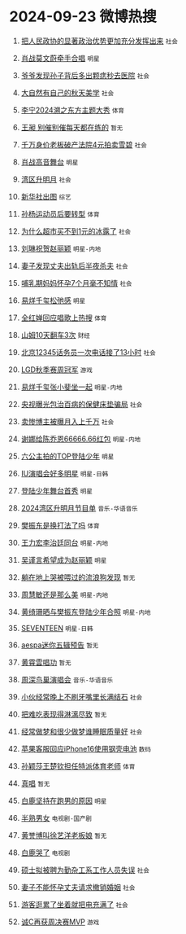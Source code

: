 # 2024-09-23 微博热搜 
1. [把人民政协的显著政治优势更加充分发挥出来](https://m.weibo.cn/search?containerid=100103type%3D1%26t%3D10%26q%3D%23%E6%8A%8A%E4%BA%BA%E6%B0%91%E6%94%BF%E5%8D%8F%E7%9A%84%E6%98%BE%E8%91%97%E6%94%BF%E6%B2%BB%E4%BC%98%E5%8A%BF%E6%9B%B4%E5%8A%A0%E5%85%85%E5%88%86%E5%8F%91%E6%8C%A5%E5%87%BA%E6%9D%A5%23&stream_entry_id=51&isnewpage=1&extparam=seat%3D1%26cate%3D10103%26pos%3D0%26q%3D%2523%25E6%258A%258A%25E4%25BA%25BA%25E6%25B0%2591%25E6%2594%25BF%25E5%258D%258F%25E7%259A%2584%25E6%2598%25BE%25E8%2591%2597%25E6%2594%25BF%25E6%25B2%25BB%25E4%25BC%2598%25E5%258A%25BF%25E6%259B%25B4%25E5%258A%25A0%25E5%2585%2585%25E5%2588%2586%25E5%258F%2591%25E6%258C%25A5%25E5%2587%25BA%25E6%259D%25A5%2523%26dgr%3D0%26c_type%3D51%26filter_type%3Drealtimehot%26stream_entry_id%3D51%26display_time%3D1727022433%26pre_seqid%3D17270224333170123484673) `社会` 

2. [肖战莫文蔚牵手合唱](https://m.weibo.cn/search?containerid=100103type%3D1%26t%3D10%26q%3D%E8%82%96%E6%88%98%E8%8E%AB%E6%96%87%E8%94%9A%E7%89%B5%E6%89%8B%E5%90%88%E5%94%B1&stream_entry_id=31&isnewpage=1&extparam=seat%3D1%26pos%3D0%26filter_type%3Drealtimehot%26c_type%3D31%26lcate%3D5001%26flag%3D1%26cate%3D5001%26q%3D%25E8%2582%2596%25E6%2588%2598%25E8%258E%25AB%25E6%2596%2587%25E8%2594%259A%25E7%2589%25B5%25E6%2589%258B%25E5%2590%2588%25E5%2594%25B1%26dgr%3D0%26realpos%3D1%26band_rank%3D1%26stream_entry_id%3D31%26display_time%3D1727022433%26pre_seqid%3D17270224333170123484673) `明星` 

3. [爷爷发现孙子背后多出颗痣秒去医院](https://m.weibo.cn/search?containerid=100103type%3D1%26t%3D10%26q%3D%23%E7%88%B7%E7%88%B7%E5%8F%91%E7%8E%B0%E5%AD%99%E5%AD%90%E8%83%8C%E5%90%8E%E5%A4%9A%E5%87%BA%E9%A2%97%E7%97%A3%E7%A7%92%E5%8E%BB%E5%8C%BB%E9%99%A2%23&stream_entry_id=31&isnewpage=1&extparam=seat%3D1%26pos%3D1%26filter_type%3Drealtimehot%26c_type%3D31%26lcate%3D5001%26flag%3D2%26cate%3D5001%26q%3D%2523%25E7%2588%25B7%25E7%2588%25B7%25E5%258F%2591%25E7%258E%25B0%25E5%25AD%2599%25E5%25AD%2590%25E8%2583%258C%25E5%2590%258E%25E5%25A4%259A%25E5%2587%25BA%25E9%25A2%2597%25E7%2597%25A3%25E7%25A7%2592%25E5%258E%25BB%25E5%258C%25BB%25E9%2599%25A2%2523%26dgr%3D0%26realpos%3D2%26band_rank%3D2%26stream_entry_id%3D31%26display_time%3D1727022433%26pre_seqid%3D17270224333170123484673) `社会` 

4. [大自然有自己的秋天美学](https://m.weibo.cn/search?containerid=100103type%3D1%26t%3D10%26q%3D%23%E5%A4%A7%E8%87%AA%E7%84%B6%E6%9C%89%E8%87%AA%E5%B7%B1%E7%9A%84%E7%A7%8B%E5%A4%A9%E7%BE%8E%E5%AD%A6%23&stream_entry_id=31&isnewpage=1&extparam=seat%3D1%26pos%3D2%26filter_type%3Drealtimehot%26c_type%3D31%26lcate%3D5001%26flag%3D0%26cate%3D5001%26q%3D%2523%25E5%25A4%25A7%25E8%2587%25AA%25E7%2584%25B6%25E6%259C%2589%25E8%2587%25AA%25E5%25B7%25B1%25E7%259A%2584%25E7%25A7%258B%25E5%25A4%25A9%25E7%25BE%258E%25E5%25AD%25A6%2523%26dgr%3D0%26realpos%3D3%26band_rank%3D3%26stream_entry_id%3D31%26display_time%3D1727022433%26pre_seqid%3D17270224333170123484673) `社会` 

5. [李宁2024溯之东方主题大秀](https://m.weibo.cn/search?containerid=100103type%3D1%26t%3D10%26q%3D%23%E6%9D%8E%E5%AE%812024%E6%BA%AF%E4%B9%8B%E4%B8%9C%E6%96%B9%E4%B8%BB%E9%A2%98%E5%A4%A7%E7%A7%80%23&stream_entry_id=31&isnewpage=1&extparam=seat%3D1%26pos%3D3%26filter_type%3Drealtimehot%26c_type%3D31%26lcate%3D5001%26cate%3D5001%26topic_ad%3D1%26band_rank%3D4%26q%3D%2523%25E6%259D%258E%25E5%25AE%25812024%25E6%25BA%25AF%25E4%25B9%258B%25E4%25B8%259C%25E6%2596%25B9%25E4%25B8%25BB%25E9%25A2%2598%25E5%25A4%25A7%25E7%25A7%2580%2523%26dgr%3D0%26is_ad_pos%3D1%26adid%3D256046%26stream_entry_id%3D31%26display_time%3D1727022433%26pre_seqid%3D17270224333170123484673) `体育` 

6. [王昶 别催别催每天都在练的](https://m.weibo.cn/search?containerid=100103type%3D1%26t%3D10%26q%3D%E7%8E%8B%E6%98%B6+%E5%88%AB%E5%82%AC%E5%88%AB%E5%82%AC%E6%AF%8F%E5%A4%A9%E9%83%BD%E5%9C%A8%E7%BB%83%E7%9A%84&stream_entry_id=31&isnewpage=1&extparam=seat%3D1%26pos%3D4%26filter_type%3Drealtimehot%26c_type%3D31%26lcate%3D5001%26flag%3D1%26cate%3D5001%26q%3D%25E7%258E%258B%25E6%2598%25B6%2520%25E5%2588%25AB%25E5%2582%25AC%25E5%2588%25AB%25E5%2582%25AC%25E6%25AF%258F%25E5%25A4%25A9%25E9%2583%25BD%25E5%259C%25A8%25E7%25BB%2583%25E7%259A%2584%26dgr%3D0%26realpos%3D4%26band_rank%3D4%26stream_entry_id%3D31%26display_time%3D1727022433%26pre_seqid%3D17270224333170123484673) `暂无` 

7. [千万身价老板破产法院4元拍卖雪碧](https://m.weibo.cn/search?containerid=100103type%3D1%26t%3D10%26q%3D%23%E5%8D%83%E4%B8%87%E8%BA%AB%E4%BB%B7%E8%80%81%E6%9D%BF%E7%A0%B4%E4%BA%A7%E6%B3%95%E9%99%A24%E5%85%83%E6%8B%8D%E5%8D%96%E9%9B%AA%E7%A2%A7%23&stream_entry_id=31&isnewpage=1&extparam=seat%3D1%26pos%3D5%26filter_type%3Drealtimehot%26c_type%3D31%26lcate%3D5001%26flag%3D0%26cate%3D5001%26q%3D%2523%25E5%258D%2583%25E4%25B8%2587%25E8%25BA%25AB%25E4%25BB%25B7%25E8%2580%2581%25E6%259D%25BF%25E7%25A0%25B4%25E4%25BA%25A7%25E6%25B3%2595%25E9%2599%25A24%25E5%2585%2583%25E6%258B%258D%25E5%258D%2596%25E9%259B%25AA%25E7%25A2%25A7%2523%26dgr%3D0%26realpos%3D5%26band_rank%3D5%26stream_entry_id%3D31%26display_time%3D1727022433%26pre_seqid%3D17270224333170123484673) `社会` 

8. [肖战高音舞台](https://m.weibo.cn/search?containerid=100103type%3D1%26t%3D10%26q%3D%23%E8%82%96%E6%88%98%E9%AB%98%E9%9F%B3%E8%88%9E%E5%8F%B0%23&stream_entry_id=31&isnewpage=1&extparam=seat%3D1%26pos%3D6%26filter_type%3Drealtimehot%26c_type%3D31%26lcate%3D5001%26flag%3D1%26cate%3D5001%26q%3D%2523%25E8%2582%2596%25E6%2588%2598%25E9%25AB%2598%25E9%259F%25B3%25E8%2588%259E%25E5%258F%25B0%2523%26dgr%3D0%26realpos%3D6%26band_rank%3D6%26stream_entry_id%3D31%26display_time%3D1727022433%26pre_seqid%3D17270224333170123484673) `明星` 

9. [湾区升明月](https://m.weibo.cn/search?containerid=100103type%3D1%26t%3D10%26q%3D%E6%B9%BE%E5%8C%BA%E5%8D%87%E6%98%8E%E6%9C%88&stream_entry_id=31&isnewpage=1&extparam=seat%3D1%26pos%3D7%26filter_type%3Drealtimehot%26c_type%3D31%26lcate%3D5001%26flag%3D16%26cate%3D5001%26q%3D%25E6%25B9%25BE%25E5%258C%25BA%25E5%258D%2587%25E6%2598%258E%25E6%259C%2588%26dgr%3D0%26realpos%3D7%26band_rank%3D7%26stream_entry_id%3D31%26display_time%3D1727022433%26pre_seqid%3D17270224333170123484673) `社会` 

10. [新华社出图](https://m.weibo.cn/search?containerid=100103type%3D1%26t%3D10%26q%3D%E6%96%B0%E5%8D%8E%E7%A4%BE%E5%87%BA%E5%9B%BE&stream_entry_id=31&isnewpage=1&extparam=seat%3D1%26pos%3D8%26filter_type%3Drealtimehot%26c_type%3D31%26lcate%3D5001%26flag%3D1%26cate%3D5001%26q%3D%25E6%2596%25B0%25E5%258D%258E%25E7%25A4%25BE%25E5%2587%25BA%25E5%259B%25BE%26dgr%3D0%26realpos%3D8%26band_rank%3D8%26stream_entry_id%3D31%26display_time%3D1727022433%26pre_seqid%3D17270224333170123484673) `综艺` 

11. [孙杨运动员后要转型](https://m.weibo.cn/search?containerid=100103type%3D1%26t%3D10%26q%3D%23%E5%AD%99%E6%9D%A8%E8%BF%90%E5%8A%A8%E5%91%98%E5%90%8E%E8%A6%81%E8%BD%AC%E5%9E%8B%23&stream_entry_id=31&isnewpage=1&extparam=seat%3D1%26pos%3D9%26filter_type%3Drealtimehot%26c_type%3D31%26lcate%3D5001%26flag%3D1%26cate%3D5001%26q%3D%2523%25E5%25AD%2599%25E6%259D%25A8%25E8%25BF%2590%25E5%258A%25A8%25E5%2591%2598%25E5%2590%258E%25E8%25A6%2581%25E8%25BD%25AC%25E5%259E%258B%2523%26dgr%3D0%26realpos%3D9%26band_rank%3D9%26stream_entry_id%3D31%26display_time%3D1727022433%26pre_seqid%3D17270224333170123484673) `体育` 

12. [为什么超市买不到1元的冰露了](https://m.weibo.cn/search?containerid=100103type%3D1%26t%3D10%26q%3D%23%E4%B8%BA%E4%BB%80%E4%B9%88%E8%B6%85%E5%B8%82%E4%B9%B0%E4%B8%8D%E5%88%B01%E5%85%83%E7%9A%84%E5%86%B0%E9%9C%B2%E4%BA%86%23&stream_entry_id=31&isnewpage=1&extparam=seat%3D1%26pos%3D10%26filter_type%3Drealtimehot%26c_type%3D31%26lcate%3D5001%26flag%3D1%26cate%3D5001%26q%3D%2523%25E4%25B8%25BA%25E4%25BB%2580%25E4%25B9%2588%25E8%25B6%2585%25E5%25B8%2582%25E4%25B9%25B0%25E4%25B8%258D%25E5%2588%25B01%25E5%2585%2583%25E7%259A%2584%25E5%2586%25B0%25E9%259C%25B2%25E4%25BA%2586%2523%26dgr%3D0%26realpos%3D10%26band_rank%3D10%26stream_entry_id%3D31%26display_time%3D1727022433%26pre_seqid%3D17270224333170123484673) `社会` 

13. [刘琳祝贺赵丽颖](https://m.weibo.cn/search?containerid=100103type%3D1%26t%3D10%26q%3D%23%E5%88%98%E7%90%B3%E7%A5%9D%E8%B4%BA%E8%B5%B5%E4%B8%BD%E9%A2%96%23&stream_entry_id=31&isnewpage=1&extparam=seat%3D1%26pos%3D11%26filter_type%3Drealtimehot%26c_type%3D31%26lcate%3D5001%26flag%3D1%26cate%3D5001%26q%3D%2523%25E5%2588%2598%25E7%2590%25B3%25E7%25A5%259D%25E8%25B4%25BA%25E8%25B5%25B5%25E4%25B8%25BD%25E9%25A2%2596%2523%26dgr%3D0%26realpos%3D11%26band_rank%3D11%26stream_entry_id%3D31%26display_time%3D1727022433%26pre_seqid%3D17270224333170123484673) `明星-内地` 

14. [妻子发现丈夫出轨后半夜杀夫](https://m.weibo.cn/search?containerid=100103type%3D1%26t%3D10%26q%3D%23%E5%A6%BB%E5%AD%90%E5%8F%91%E7%8E%B0%E4%B8%88%E5%A4%AB%E5%87%BA%E8%BD%A8%E5%90%8E%E5%8D%8A%E5%A4%9C%E6%9D%80%E5%A4%AB%23&stream_entry_id=31&isnewpage=1&extparam=seat%3D1%26pos%3D12%26filter_type%3Drealtimehot%26c_type%3D31%26lcate%3D5001%26flag%3D0%26cate%3D5001%26q%3D%2523%25E5%25A6%25BB%25E5%25AD%2590%25E5%258F%2591%25E7%258E%25B0%25E4%25B8%2588%25E5%25A4%25AB%25E5%2587%25BA%25E8%25BD%25A8%25E5%2590%258E%25E5%258D%258A%25E5%25A4%259C%25E6%259D%2580%25E5%25A4%25AB%2523%26dgr%3D0%26realpos%3D12%26band_rank%3D12%26stream_entry_id%3D31%26display_time%3D1727022433%26pre_seqid%3D17270224333170123484673) `社会` 

15. [哺乳期妈妈怀孕7个月毫不知情](https://m.weibo.cn/search?containerid=100103type%3D1%26t%3D10%26q%3D%23%E5%93%BA%E4%B9%B3%E6%9C%9F%E5%A6%88%E5%A6%88%E6%80%80%E5%AD%957%E4%B8%AA%E6%9C%88%E6%AF%AB%E4%B8%8D%E7%9F%A5%E6%83%85%23&stream_entry_id=31&isnewpage=1&extparam=seat%3D1%26pos%3D13%26filter_type%3Drealtimehot%26c_type%3D31%26lcate%3D5001%26flag%3D0%26cate%3D5001%26q%3D%2523%25E5%2593%25BA%25E4%25B9%25B3%25E6%259C%259F%25E5%25A6%2588%25E5%25A6%2588%25E6%2580%2580%25E5%25AD%25957%25E4%25B8%25AA%25E6%259C%2588%25E6%25AF%25AB%25E4%25B8%258D%25E7%259F%25A5%25E6%2583%2585%2523%26dgr%3D0%26realpos%3D13%26band_rank%3D13%26stream_entry_id%3D31%26display_time%3D1727022433%26pre_seqid%3D17270224333170123484673) `社会` 

16. [易烊千玺松弛感](https://m.weibo.cn/search?containerid=100103type%3D1%26t%3D10%26q%3D%E6%98%93%E7%83%8A%E5%8D%83%E7%8E%BA%E6%9D%BE%E5%BC%9B%E6%84%9F&stream_entry_id=31&isnewpage=1&extparam=seat%3D1%26pos%3D14%26filter_type%3Drealtimehot%26c_type%3D31%26lcate%3D5001%26flag%3D0%26cate%3D5001%26q%3D%25E6%2598%2593%25E7%2583%258A%25E5%258D%2583%25E7%258E%25BA%25E6%259D%25BE%25E5%25BC%259B%25E6%2584%259F%26dgr%3D0%26realpos%3D14%26band_rank%3D14%26stream_entry_id%3D31%26display_time%3D1727022433%26pre_seqid%3D17270224333170123484673) `明星` 

17. [全红婵回应唱歌上热搜](https://m.weibo.cn/search?containerid=100103type%3D1%26t%3D10%26q%3D%23%E5%85%A8%E7%BA%A2%E5%A9%B5%E5%9B%9E%E5%BA%94%E5%94%B1%E6%AD%8C%E4%B8%8A%E7%83%AD%E6%90%9C%23&stream_entry_id=31&isnewpage=1&extparam=seat%3D1%26pos%3D15%26filter_type%3Drealtimehot%26c_type%3D31%26lcate%3D5001%26flag%3D1%26cate%3D5001%26q%3D%2523%25E5%2585%25A8%25E7%25BA%25A2%25E5%25A9%25B5%25E5%259B%259E%25E5%25BA%2594%25E5%2594%25B1%25E6%25AD%258C%25E4%25B8%258A%25E7%2583%25AD%25E6%2590%259C%2523%26dgr%3D0%26realpos%3D15%26band_rank%3D15%26stream_entry_id%3D31%26display_time%3D1727022433%26pre_seqid%3D17270224333170123484673) `体育` 

18. [山姆10天翻车3次](https://m.weibo.cn/search?containerid=100103type%3D1%26t%3D10%26q%3D%23%E5%B1%B1%E5%A7%8610%E5%A4%A9%E7%BF%BB%E8%BD%A63%E6%AC%A1%23&stream_entry_id=31&isnewpage=1&extparam=seat%3D1%26pos%3D16%26filter_type%3Drealtimehot%26c_type%3D31%26lcate%3D5001%26flag%3D0%26cate%3D5001%26q%3D%2523%25E5%25B1%25B1%25E5%25A7%258610%25E5%25A4%25A9%25E7%25BF%25BB%25E8%25BD%25A63%25E6%25AC%25A1%2523%26dgr%3D0%26realpos%3D16%26band_rank%3D16%26stream_entry_id%3D31%26display_time%3D1727022433%26pre_seqid%3D17270224333170123484673) `财经` 

19. [北京12345话务员一次电话接了13小时](https://m.weibo.cn/search?containerid=100103type%3D1%26t%3D10%26q%3D%23%E5%8C%97%E4%BA%AC12345%E8%AF%9D%E5%8A%A1%E5%91%98%E4%B8%80%E6%AC%A1%E7%94%B5%E8%AF%9D%E6%8E%A5%E4%BA%8613%E5%B0%8F%E6%97%B6%23&stream_entry_id=31&isnewpage=1&extparam=seat%3D1%26pos%3D17%26filter_type%3Drealtimehot%26c_type%3D31%26lcate%3D5001%26flag%3D0%26cate%3D5001%26q%3D%2523%25E5%258C%2597%25E4%25BA%25AC12345%25E8%25AF%259D%25E5%258A%25A1%25E5%2591%2598%25E4%25B8%2580%25E6%25AC%25A1%25E7%2594%25B5%25E8%25AF%259D%25E6%258E%25A5%25E4%25BA%258613%25E5%25B0%258F%25E6%2597%25B6%2523%26dgr%3D0%26realpos%3D17%26band_rank%3D17%26stream_entry_id%3D31%26display_time%3D1727022433%26pre_seqid%3D17270224333170123484673) `社会` 

20. [LGD秋季赛周冠军](https://m.weibo.cn/search?containerid=100103type%3D1%26t%3D10%26q%3D%23LGD%E7%A7%8B%E5%AD%A3%E8%B5%9B%E5%91%A8%E5%86%A0%E5%86%9B%23&stream_entry_id=31&isnewpage=1&extparam=seat%3D1%26pos%3D18%26filter_type%3Drealtimehot%26c_type%3D31%26lcate%3D5001%26flag%3D1%26cate%3D5001%26q%3D%2523LGD%25E7%25A7%258B%25E5%25AD%25A3%25E8%25B5%259B%25E5%2591%25A8%25E5%2586%25A0%25E5%2586%259B%2523%26dgr%3D0%26realpos%3D18%26band_rank%3D18%26stream_entry_id%3D31%26display_time%3D1727022433%26pre_seqid%3D17270224333170123484673) `游戏` 

21. [易烊千玺张小斐坐一起](https://m.weibo.cn/search?containerid=100103type%3D1%26t%3D10%26q%3D%23%E6%98%93%E7%83%8A%E5%8D%83%E7%8E%BA%E5%BC%A0%E5%B0%8F%E6%96%90%E5%9D%90%E4%B8%80%E8%B5%B7%23&stream_entry_id=31&isnewpage=1&extparam=seat%3D1%26pos%3D19%26filter_type%3Drealtimehot%26c_type%3D31%26lcate%3D5001%26flag%3D1%26cate%3D5001%26q%3D%2523%25E6%2598%2593%25E7%2583%258A%25E5%258D%2583%25E7%258E%25BA%25E5%25BC%25A0%25E5%25B0%258F%25E6%2596%2590%25E5%259D%2590%25E4%25B8%2580%25E8%25B5%25B7%2523%26dgr%3D0%26realpos%3D19%26band_rank%3D19%26stream_entry_id%3D31%26display_time%3D1727022433%26pre_seqid%3D17270224333170123484673) `明星-内地` 

22. [央视曝光包治百病的保健床垫骗局](https://m.weibo.cn/search?containerid=100103type%3D1%26t%3D10%26q%3D%23%E5%A4%AE%E8%A7%86%E6%9B%9D%E5%85%89%E5%8C%85%E6%B2%BB%E7%99%BE%E7%97%85%E7%9A%84%E4%BF%9D%E5%81%A5%E5%BA%8A%E5%9E%AB%E9%AA%97%E5%B1%80%23&stream_entry_id=31&isnewpage=1&extparam=seat%3D1%26pos%3D20%26filter_type%3Drealtimehot%26c_type%3D31%26lcate%3D5001%26flag%3D1%26cate%3D5001%26q%3D%2523%25E5%25A4%25AE%25E8%25A7%2586%25E6%259B%259D%25E5%2585%2589%25E5%258C%2585%25E6%25B2%25BB%25E7%2599%25BE%25E7%2597%2585%25E7%259A%2584%25E4%25BF%259D%25E5%2581%25A5%25E5%25BA%258A%25E5%259E%25AB%25E9%25AA%2597%25E5%25B1%2580%2523%26dgr%3D0%26realpos%3D20%26band_rank%3D20%26stream_entry_id%3D31%26display_time%3D1727022433%26pre_seqid%3D17270224333170123484673) `社会` 

23. [卖惨博主被曝月入上千万](https://m.weibo.cn/search?containerid=100103type%3D1%26t%3D10%26q%3D%23%E5%8D%96%E6%83%A8%E5%8D%9A%E4%B8%BB%E8%A2%AB%E6%9B%9D%E6%9C%88%E5%85%A5%E4%B8%8A%E5%8D%83%E4%B8%87%23&stream_entry_id=31&isnewpage=1&extparam=seat%3D1%26pos%3D21%26filter_type%3Drealtimehot%26c_type%3D31%26lcate%3D5001%26flag%3D2%26cate%3D5001%26q%3D%2523%25E5%258D%2596%25E6%2583%25A8%25E5%258D%259A%25E4%25B8%25BB%25E8%25A2%25AB%25E6%259B%259D%25E6%259C%2588%25E5%2585%25A5%25E4%25B8%258A%25E5%258D%2583%25E4%25B8%2587%2523%26dgr%3D0%26realpos%3D21%26band_rank%3D21%26stream_entry_id%3D31%26display_time%3D1727022433%26pre_seqid%3D17270224333170123484673) `社会` 

24. [谢娜给陈乔恩66666.66红包](https://m.weibo.cn/search?containerid=100103type%3D1%26t%3D10%26q%3D%23%E8%B0%A2%E5%A8%9C%E7%BB%99%E9%99%88%E4%B9%94%E6%81%A966666.66%E7%BA%A2%E5%8C%85%23&stream_entry_id=31&isnewpage=1&extparam=seat%3D1%26pos%3D22%26filter_type%3Drealtimehot%26c_type%3D31%26lcate%3D5001%26flag%3D2%26cate%3D5001%26q%3D%2523%25E8%25B0%25A2%25E5%25A8%259C%25E7%25BB%2599%25E9%2599%2588%25E4%25B9%2594%25E6%2581%25A966666.66%25E7%25BA%25A2%25E5%258C%2585%2523%26dgr%3D0%26realpos%3D22%26band_rank%3D22%26stream_entry_id%3D31%26display_time%3D1727022433%26pre_seqid%3D17270224333170123484673) `明星-内地` 

25. [六公主拍的TOP登陆少年](https://m.weibo.cn/search?containerid=100103type%3D1%26t%3D10%26q%3D%23%E5%85%AD%E5%85%AC%E4%B8%BB%E6%8B%8D%E7%9A%84TOP%E7%99%BB%E9%99%86%E5%B0%91%E5%B9%B4%23&stream_entry_id=31&isnewpage=1&extparam=seat%3D1%26pos%3D23%26filter_type%3Drealtimehot%26c_type%3D31%26lcate%3D5001%26flag%3D1%26cate%3D5001%26q%3D%2523%25E5%2585%25AD%25E5%2585%25AC%25E4%25B8%25BB%25E6%258B%258D%25E7%259A%2584TOP%25E7%2599%25BB%25E9%2599%2586%25E5%25B0%2591%25E5%25B9%25B4%2523%26dgr%3D0%26realpos%3D23%26band_rank%3D23%26stream_entry_id%3D31%26display_time%3D1727022433%26pre_seqid%3D17270224333170123484673) `明星` 

26. [IU演唱会好多明星](https://m.weibo.cn/search?containerid=100103type%3D1%26t%3D10%26q%3D%23IU%E6%BC%94%E5%94%B1%E4%BC%9A%E5%A5%BD%E5%A4%9A%E6%98%8E%E6%98%9F%23&stream_entry_id=31&isnewpage=1&extparam=seat%3D1%26pos%3D24%26filter_type%3Drealtimehot%26c_type%3D31%26lcate%3D5001%26flag%3D1%26cate%3D5001%26q%3D%2523IU%25E6%25BC%2594%25E5%2594%25B1%25E4%25BC%259A%25E5%25A5%25BD%25E5%25A4%259A%25E6%2598%258E%25E6%2598%259F%2523%26dgr%3D0%26realpos%3D24%26band_rank%3D24%26stream_entry_id%3D31%26display_time%3D1727022433%26pre_seqid%3D17270224333170123484673) `明星-日韩` 

27. [登陆少年舞台首秀](https://m.weibo.cn/search?containerid=100103type%3D1%26t%3D10%26q%3D%E7%99%BB%E9%99%86%E5%B0%91%E5%B9%B4%E8%88%9E%E5%8F%B0%E9%A6%96%E7%A7%80&stream_entry_id=31&isnewpage=1&extparam=seat%3D1%26pos%3D25%26filter_type%3Drealtimehot%26c_type%3D31%26lcate%3D5001%26flag%3D0%26cate%3D5001%26q%3D%25E7%2599%25BB%25E9%2599%2586%25E5%25B0%2591%25E5%25B9%25B4%25E8%2588%259E%25E5%258F%25B0%25E9%25A6%2596%25E7%25A7%2580%26dgr%3D0%26realpos%3D25%26band_rank%3D25%26stream_entry_id%3D31%26display_time%3D1727022433%26pre_seqid%3D17270224333170123484673) `明星` 

28. [2024湾区升明月节目单](https://m.weibo.cn/search?containerid=100103type%3D1%26t%3D10%26q%3D%232024%E6%B9%BE%E5%8C%BA%E5%8D%87%E6%98%8E%E6%9C%88%E8%8A%82%E7%9B%AE%E5%8D%95%23&stream_entry_id=31&isnewpage=1&extparam=seat%3D1%26pos%3D26%26filter_type%3Drealtimehot%26c_type%3D31%26lcate%3D5001%26flag%3D0%26cate%3D5001%26q%3D%25232024%25E6%25B9%25BE%25E5%258C%25BA%25E5%258D%2587%25E6%2598%258E%25E6%259C%2588%25E8%258A%2582%25E7%259B%25AE%25E5%258D%2595%2523%26dgr%3D0%26realpos%3D26%26band_rank%3D26%26stream_entry_id%3D31%26display_time%3D1727022433%26pre_seqid%3D17270224333170123484673) `音乐-华语音乐` 

29. [樊振东是换打法了吗](https://m.weibo.cn/search?containerid=100103type%3D1%26t%3D10%26q%3D%23%E6%A8%8A%E6%8C%AF%E4%B8%9C%E6%98%AF%E6%8D%A2%E6%89%93%E6%B3%95%E4%BA%86%E5%90%97%23&stream_entry_id=31&isnewpage=1&extparam=seat%3D1%26pos%3D27%26filter_type%3Drealtimehot%26c_type%3D31%26lcate%3D5001%26flag%3D0%26cate%3D5001%26q%3D%2523%25E6%25A8%258A%25E6%258C%25AF%25E4%25B8%259C%25E6%2598%25AF%25E6%258D%25A2%25E6%2589%2593%25E6%25B3%2595%25E4%25BA%2586%25E5%2590%2597%2523%26dgr%3D0%26realpos%3D27%26band_rank%3D27%26stream_entry_id%3D31%26display_time%3D1727022433%26pre_seqid%3D17270224333170123484673) `体育` 

30. [王力宏李治廷同台](https://m.weibo.cn/search?containerid=100103type%3D1%26t%3D10%26q%3D%E7%8E%8B%E5%8A%9B%E5%AE%8F%E6%9D%8E%E6%B2%BB%E5%BB%B7%E5%90%8C%E5%8F%B0&stream_entry_id=31&isnewpage=1&extparam=seat%3D1%26pos%3D28%26filter_type%3Drealtimehot%26c_type%3D31%26lcate%3D5001%26flag%3D0%26cate%3D5001%26q%3D%25E7%258E%258B%25E5%258A%259B%25E5%25AE%258F%25E6%259D%258E%25E6%25B2%25BB%25E5%25BB%25B7%25E5%2590%258C%25E5%258F%25B0%26dgr%3D0%26realpos%3D28%26band_rank%3D28%26stream_entry_id%3D31%26display_time%3D1727022433%26pre_seqid%3D17270224333170123484673) `明星-内地` 

31. [吴谨言希望成为赵丽颖](https://m.weibo.cn/search?containerid=100103type%3D1%26t%3D10%26q%3D%23%E5%90%B4%E8%B0%A8%E8%A8%80%E5%B8%8C%E6%9C%9B%E6%88%90%E4%B8%BA%E8%B5%B5%E4%B8%BD%E9%A2%96%23&stream_entry_id=31&isnewpage=1&extparam=seat%3D1%26pos%3D29%26filter_type%3Drealtimehot%26c_type%3D31%26lcate%3D5001%26flag%3D0%26cate%3D5001%26q%3D%2523%25E5%2590%25B4%25E8%25B0%25A8%25E8%25A8%2580%25E5%25B8%258C%25E6%259C%259B%25E6%2588%2590%25E4%25B8%25BA%25E8%25B5%25B5%25E4%25B8%25BD%25E9%25A2%2596%2523%26dgr%3D0%26realpos%3D29%26band_rank%3D29%26stream_entry_id%3D31%26display_time%3D1727022433%26pre_seqid%3D17270224333170123484673) `明星` 

32. [躺在地上哭被喂过的流浪狗发现](https://m.weibo.cn/search?containerid=100103type%3D1%26t%3D10%26q%3D%E8%BA%BA%E5%9C%A8%E5%9C%B0%E4%B8%8A%E5%93%AD%E8%A2%AB%E5%96%82%E8%BF%87%E7%9A%84%E6%B5%81%E6%B5%AA%E7%8B%97%E5%8F%91%E7%8E%B0&stream_entry_id=31&isnewpage=1&extparam=seat%3D1%26pos%3D30%26filter_type%3Drealtimehot%26c_type%3D31%26lcate%3D5001%26flag%3D1%26cate%3D5001%26q%3D%25E8%25BA%25BA%25E5%259C%25A8%25E5%259C%25B0%25E4%25B8%258A%25E5%2593%25AD%25E8%25A2%25AB%25E5%2596%2582%25E8%25BF%2587%25E7%259A%2584%25E6%25B5%2581%25E6%25B5%25AA%25E7%258B%2597%25E5%258F%2591%25E7%258E%25B0%26dgr%3D0%26realpos%3D30%26band_rank%3D30%26stream_entry_id%3D31%26display_time%3D1727022433%26pre_seqid%3D17270224333170123484673) `暂无` 

33. [周慧敏还是那么美](https://m.weibo.cn/search?containerid=100103type%3D1%26t%3D10%26q%3D%E5%91%A8%E6%85%A7%E6%95%8F%E8%BF%98%E6%98%AF%E9%82%A3%E4%B9%88%E7%BE%8E&stream_entry_id=31&isnewpage=1&extparam=seat%3D1%26pos%3D31%26filter_type%3Drealtimehot%26c_type%3D31%26lcate%3D5001%26flag%3D1%26cate%3D5001%26q%3D%25E5%2591%25A8%25E6%2585%25A7%25E6%2595%258F%25E8%25BF%2598%25E6%2598%25AF%25E9%2582%25A3%25E4%25B9%2588%25E7%25BE%258E%26dgr%3D0%26realpos%3D31%26band_rank%3D31%26stream_entry_id%3D31%26display_time%3D1727022433%26pre_seqid%3D17270224333170123484673) `明星-内地` 

34. [黄绮珊晒与樊振东登陆少年合照](https://m.weibo.cn/search?containerid=100103type%3D1%26t%3D10%26q%3D%23%E9%BB%84%E7%BB%AE%E7%8F%8A%E6%99%92%E4%B8%8E%E6%A8%8A%E6%8C%AF%E4%B8%9C%E7%99%BB%E9%99%86%E5%B0%91%E5%B9%B4%E5%90%88%E7%85%A7%23&stream_entry_id=31&isnewpage=1&extparam=seat%3D1%26pos%3D32%26filter_type%3Drealtimehot%26c_type%3D31%26lcate%3D5001%26flag%3D1%26cate%3D5001%26q%3D%2523%25E9%25BB%2584%25E7%25BB%25AE%25E7%258F%258A%25E6%2599%2592%25E4%25B8%258E%25E6%25A8%258A%25E6%258C%25AF%25E4%25B8%259C%25E7%2599%25BB%25E9%2599%2586%25E5%25B0%2591%25E5%25B9%25B4%25E5%2590%2588%25E7%2585%25A7%2523%26dgr%3D0%26realpos%3D32%26band_rank%3D32%26stream_entry_id%3D31%26display_time%3D1727022433%26pre_seqid%3D17270224333170123484673) `明星-内地` 

35. [SEVENTEEN](https://m.weibo.cn/search?containerid=100103type%3D1%26t%3D10%26q%3DSEVENTEEN&stream_entry_id=31&isnewpage=1&extparam=seat%3D1%26pos%3D33%26filter_type%3Drealtimehot%26c_type%3D31%26lcate%3D5001%26flag%3D1%26cate%3D5001%26q%3DSEVENTEEN%26dgr%3D0%26realpos%3D33%26band_rank%3D33%26stream_entry_id%3D31%26display_time%3D1727022433%26pre_seqid%3D17270224333170123484673) `明星-日韩` 

36. [aespa迷你五辑预告](https://m.weibo.cn/search?containerid=100103type%3D1%26t%3D10%26q%3Daespa%E8%BF%B7%E4%BD%A0%E4%BA%94%E8%BE%91%E9%A2%84%E5%91%8A&stream_entry_id=31&isnewpage=1&extparam=seat%3D1%26pos%3D34%26filter_type%3Drealtimehot%26c_type%3D31%26lcate%3D5001%26flag%3D1%26cate%3D5001%26q%3Daespa%25E8%25BF%25B7%25E4%25BD%25A0%25E4%25BA%2594%25E8%25BE%2591%25E9%25A2%2584%25E5%2591%258A%26dgr%3D0%26realpos%3D34%26band_rank%3D34%26stream_entry_id%3D31%26display_time%3D1727022433%26pre_seqid%3D17270224333170123484673) `暂无` 

37. [黄霄雲唱功](https://m.weibo.cn/search?containerid=100103type%3D1%26t%3D10%26q%3D%E9%BB%84%E9%9C%84%E9%9B%B2%E5%94%B1%E5%8A%9F&stream_entry_id=31&isnewpage=1&extparam=seat%3D1%26pos%3D35%26filter_type%3Drealtimehot%26c_type%3D31%26lcate%3D5001%26flag%3D1%26cate%3D5001%26q%3D%25E9%25BB%2584%25E9%259C%2584%25E9%259B%25B2%25E5%2594%25B1%25E5%258A%259F%26dgr%3D0%26realpos%3D35%26band_rank%3D35%26stream_entry_id%3D31%26display_time%3D1727022433%26pre_seqid%3D17270224333170123484673) `暂无` 

38. [周深鸟巢演唱会](https://m.weibo.cn/search?containerid=100103type%3D1%26t%3D10%26q%3D%E5%91%A8%E6%B7%B1%E9%B8%9F%E5%B7%A2%E6%BC%94%E5%94%B1%E4%BC%9A&stream_entry_id=31&isnewpage=1&extparam=seat%3D1%26pos%3D36%26filter_type%3Drealtimehot%26c_type%3D31%26lcate%3D5001%26flag%3D1%26cate%3D5001%26q%3D%25E5%2591%25A8%25E6%25B7%25B1%25E9%25B8%259F%25E5%25B7%25A2%25E6%25BC%2594%25E5%2594%25B1%25E4%25BC%259A%26dgr%3D0%26realpos%3D36%26band_rank%3D36%26stream_entry_id%3D31%26display_time%3D1727022433%26pre_seqid%3D17270224333170123484673) `音乐-华语音乐` 

39. [小伙经常晚上不刷牙嘴里长满结石](https://m.weibo.cn/search?containerid=100103type%3D1%26t%3D10%26q%3D%23%E5%B0%8F%E4%BC%99%E7%BB%8F%E5%B8%B8%E6%99%9A%E4%B8%8A%E4%B8%8D%E5%88%B7%E7%89%99%E5%98%B4%E9%87%8C%E9%95%BF%E6%BB%A1%E7%BB%93%E7%9F%B3%23&stream_entry_id=31&isnewpage=1&extparam=seat%3D1%26pos%3D37%26filter_type%3Drealtimehot%26c_type%3D31%26lcate%3D5001%26flag%3D0%26cate%3D5001%26q%3D%2523%25E5%25B0%258F%25E4%25BC%2599%25E7%25BB%258F%25E5%25B8%25B8%25E6%2599%259A%25E4%25B8%258A%25E4%25B8%258D%25E5%2588%25B7%25E7%2589%2599%25E5%2598%25B4%25E9%2587%258C%25E9%2595%25BF%25E6%25BB%25A1%25E7%25BB%2593%25E7%259F%25B3%2523%26dgr%3D0%26realpos%3D37%26band_rank%3D37%26stream_entry_id%3D31%26display_time%3D1727022433%26pre_seqid%3D17270224333170123484673) `社会` 

40. [把难吃表现得淋漓尽致](https://m.weibo.cn/search?containerid=100103type%3D1%26t%3D10%26q%3D%E6%8A%8A%E9%9A%BE%E5%90%83%E8%A1%A8%E7%8E%B0%E5%BE%97%E6%B7%8B%E6%BC%93%E5%B0%BD%E8%87%B4&stream_entry_id=31&isnewpage=1&extparam=seat%3D1%26pos%3D38%26filter_type%3Drealtimehot%26c_type%3D31%26lcate%3D5001%26flag%3D1%26cate%3D5001%26q%3D%25E6%258A%258A%25E9%259A%25BE%25E5%2590%2583%25E8%25A1%25A8%25E7%258E%25B0%25E5%25BE%2597%25E6%25B7%258B%25E6%25BC%2593%25E5%25B0%25BD%25E8%2587%25B4%26dgr%3D0%26realpos%3D38%26band_rank%3D38%26stream_entry_id%3D31%26display_time%3D1727022433%26pre_seqid%3D17270224333170123484673) `暂无` 

41. [经常做梦和很少做梦谁睡眠质量好](https://m.weibo.cn/search?containerid=100103type%3D1%26t%3D10%26q%3D%23%E7%BB%8F%E5%B8%B8%E5%81%9A%E6%A2%A6%E5%92%8C%E5%BE%88%E5%B0%91%E5%81%9A%E6%A2%A6%E8%B0%81%E7%9D%A1%E7%9C%A0%E8%B4%A8%E9%87%8F%E5%A5%BD%23&stream_entry_id=31&isnewpage=1&extparam=seat%3D1%26pos%3D39%26filter_type%3Drealtimehot%26c_type%3D31%26lcate%3D5001%26flag%3D1%26cate%3D5001%26q%3D%2523%25E7%25BB%258F%25E5%25B8%25B8%25E5%2581%259A%25E6%25A2%25A6%25E5%2592%258C%25E5%25BE%2588%25E5%25B0%2591%25E5%2581%259A%25E6%25A2%25A6%25E8%25B0%2581%25E7%259D%25A1%25E7%259C%25A0%25E8%25B4%25A8%25E9%2587%258F%25E5%25A5%25BD%2523%26dgr%3D0%26realpos%3D39%26band_rank%3D39%26stream_entry_id%3D31%26display_time%3D1727022433%26pre_seqid%3D17270224333170123484673) `社会` 

42. [苹果客服回应iPhone16使用钢壳电池](https://m.weibo.cn/search?containerid=100103type%3D1%26t%3D10%26q%3D%23%E8%8B%B9%E6%9E%9C%E5%AE%A2%E6%9C%8D%E5%9B%9E%E5%BA%94iPhone16%E4%BD%BF%E7%94%A8%E9%92%A2%E5%A3%B3%E7%94%B5%E6%B1%A0%23&stream_entry_id=31&isnewpage=1&extparam=seat%3D1%26pos%3D40%26filter_type%3Drealtimehot%26c_type%3D31%26lcate%3D5001%26flag%3D0%26cate%3D5001%26q%3D%2523%25E8%258B%25B9%25E6%259E%259C%25E5%25AE%25A2%25E6%259C%258D%25E5%259B%259E%25E5%25BA%2594iPhone16%25E4%25BD%25BF%25E7%2594%25A8%25E9%2592%25A2%25E5%25A3%25B3%25E7%2594%25B5%25E6%25B1%25A0%2523%26dgr%3D0%26realpos%3D40%26band_rank%3D40%26stream_entry_id%3D31%26display_time%3D1727022433%26pre_seqid%3D17270224333170123484673) `数码` 

43. [孙颖莎王楚钦担任特派体育老师](https://m.weibo.cn/search?containerid=100103type%3D1%26t%3D10%26q%3D%23%E5%AD%99%E9%A2%96%E8%8E%8E%E7%8E%8B%E6%A5%9A%E9%92%A6%E6%8B%85%E4%BB%BB%E7%89%B9%E6%B4%BE%E4%BD%93%E8%82%B2%E8%80%81%E5%B8%88%23&stream_entry_id=31&isnewpage=1&extparam=seat%3D1%26pos%3D41%26filter_type%3Drealtimehot%26c_type%3D31%26lcate%3D5001%26flag%3D0%26cate%3D5001%26q%3D%2523%25E5%25AD%2599%25E9%25A2%2596%25E8%258E%258E%25E7%258E%258B%25E6%25A5%259A%25E9%2592%25A6%25E6%258B%2585%25E4%25BB%25BB%25E7%2589%25B9%25E6%25B4%25BE%25E4%25BD%2593%25E8%2582%25B2%25E8%2580%2581%25E5%25B8%2588%2523%26dgr%3D0%26realpos%3D41%26band_rank%3D41%26stream_entry_id%3D31%26display_time%3D1727022433%26pre_seqid%3D17270224333170123484673) `体育` 

44. [真唱](https://m.weibo.cn/search?containerid=100103type%3D1%26t%3D10%26q%3D%E7%9C%9F%E5%94%B1&stream_entry_id=31&isnewpage=1&extparam=seat%3D1%26pos%3D42%26filter_type%3Drealtimehot%26c_type%3D31%26lcate%3D5001%26flag%3D0%26cate%3D5001%26q%3D%25E7%259C%259F%25E5%2594%25B1%26dgr%3D0%26realpos%3D42%26band_rank%3D42%26stream_entry_id%3D31%26display_time%3D1727022433%26pre_seqid%3D17270224333170123484673) `暂无` 

45. [白鹿坚持在跑男的原因](https://m.weibo.cn/search?containerid=100103type%3D1%26t%3D10%26q%3D%23%E7%99%BD%E9%B9%BF%E5%9D%9A%E6%8C%81%E5%9C%A8%E8%B7%91%E7%94%B7%E7%9A%84%E5%8E%9F%E5%9B%A0%23&stream_entry_id=31&isnewpage=1&extparam=seat%3D1%26pos%3D43%26filter_type%3Drealtimehot%26c_type%3D31%26lcate%3D5001%26flag%3D0%26cate%3D5001%26q%3D%2523%25E7%2599%25BD%25E9%25B9%25BF%25E5%259D%259A%25E6%258C%2581%25E5%259C%25A8%25E8%25B7%2591%25E7%2594%25B7%25E7%259A%2584%25E5%258E%259F%25E5%259B%25A0%2523%26dgr%3D0%26realpos%3D43%26band_rank%3D43%26stream_entry_id%3D31%26display_time%3D1727022433%26pre_seqid%3D17270224333170123484673) `明星` 

46. [半熟男女](https://m.weibo.cn/search?containerid=100103type%3D1%26t%3D10%26q%3D%E5%8D%8A%E7%86%9F%E7%94%B7%E5%A5%B3&stream_entry_id=31&isnewpage=1&extparam=seat%3D1%26pos%3D44%26filter_type%3Drealtimehot%26c_type%3D31%26lcate%3D5001%26flag%3D0%26cate%3D5001%26q%3D%25E5%258D%258A%25E7%2586%259F%25E7%2594%25B7%25E5%25A5%25B3%26dgr%3D0%26realpos%3D44%26band_rank%3D44%26stream_entry_id%3D31%26display_time%3D1727022433%26pre_seqid%3D17270224333170123484673) `电视剧-国产剧` 

47. [黄誉博叫徐艺洋老板娘](https://m.weibo.cn/search?containerid=100103type%3D1%26t%3D10%26q%3D%E9%BB%84%E8%AA%89%E5%8D%9A%E5%8F%AB%E5%BE%90%E8%89%BA%E6%B4%8B%E8%80%81%E6%9D%BF%E5%A8%98&stream_entry_id=31&isnewpage=1&extparam=seat%3D1%26pos%3D45%26filter_type%3Drealtimehot%26c_type%3D31%26lcate%3D5001%26flag%3D0%26cate%3D5001%26q%3D%25E9%25BB%2584%25E8%25AA%2589%25E5%258D%259A%25E5%258F%25AB%25E5%25BE%2590%25E8%2589%25BA%25E6%25B4%258B%25E8%2580%2581%25E6%259D%25BF%25E5%25A8%2598%26dgr%3D0%26realpos%3D45%26band_rank%3D45%26stream_entry_id%3D31%26display_time%3D1727022433%26pre_seqid%3D17270224333170123484673) `暂无` 

48. [白鹿哭了](https://m.weibo.cn/search?containerid=100103type%3D1%26t%3D10%26q%3D%E7%99%BD%E9%B9%BF%E5%93%AD%E4%BA%86&stream_entry_id=31&isnewpage=1&extparam=seat%3D1%26pos%3D46%26filter_type%3Drealtimehot%26c_type%3D31%26lcate%3D5001%26flag%3D0%26cate%3D5001%26q%3D%25E7%2599%25BD%25E9%25B9%25BF%25E5%2593%25AD%25E4%25BA%2586%26dgr%3D0%26realpos%3D46%26band_rank%3D46%26stream_entry_id%3D31%26display_time%3D1727022433%26pre_seqid%3D17270224333170123484673) `电视剧` 

49. [硕士拟被聘为勤杂工系工作人员失误](https://m.weibo.cn/search?containerid=100103type%3D1%26t%3D10%26q%3D%E7%A1%95%E5%A3%AB%E6%8B%9F%E8%A2%AB%E8%81%98%E4%B8%BA%E5%8B%A4%E6%9D%82%E5%B7%A5%E7%B3%BB%E5%B7%A5%E4%BD%9C%E4%BA%BA%E5%91%98%E5%A4%B1%E8%AF%AF&stream_entry_id=31&isnewpage=1&extparam=seat%3D1%26pos%3D47%26filter_type%3Drealtimehot%26c_type%3D31%26lcate%3D5001%26flag%3D1%26cate%3D5001%26q%3D%25E7%25A1%2595%25E5%25A3%25AB%25E6%258B%259F%25E8%25A2%25AB%25E8%2581%2598%25E4%25B8%25BA%25E5%258B%25A4%25E6%259D%2582%25E5%25B7%25A5%25E7%25B3%25BB%25E5%25B7%25A5%25E4%25BD%259C%25E4%25BA%25BA%25E5%2591%2598%25E5%25A4%25B1%25E8%25AF%25AF%26dgr%3D0%26realpos%3D47%26band_rank%3D47%26stream_entry_id%3D31%26display_time%3D1727022433%26pre_seqid%3D17270224333170123484673) `社会` 

50. [妻子不能怀孕丈夫请求撤销婚姻](https://m.weibo.cn/search?containerid=100103type%3D1%26t%3D10%26q%3D%23%E5%A6%BB%E5%AD%90%E4%B8%8D%E8%83%BD%E6%80%80%E5%AD%95%E4%B8%88%E5%A4%AB%E8%AF%B7%E6%B1%82%E6%92%A4%E9%94%80%E5%A9%9A%E5%A7%BB%23&stream_entry_id=31&isnewpage=1&extparam=seat%3D1%26pos%3D48%26filter_type%3Drealtimehot%26c_type%3D31%26lcate%3D5001%26flag%3D0%26cate%3D5001%26q%3D%2523%25E5%25A6%25BB%25E5%25AD%2590%25E4%25B8%258D%25E8%2583%25BD%25E6%2580%2580%25E5%25AD%2595%25E4%25B8%2588%25E5%25A4%25AB%25E8%25AF%25B7%25E6%25B1%2582%25E6%2592%25A4%25E9%2594%2580%25E5%25A9%259A%25E5%25A7%25BB%2523%26dgr%3D0%26realpos%3D48%26band_rank%3D48%26stream_entry_id%3D31%26display_time%3D1727022433%26pre_seqid%3D17270224333170123484673) `社会` 

51. [游客逛累了坐着就把电充满了](https://m.weibo.cn/search?containerid=100103type%3D1%26t%3D10%26q%3D%23%E6%B8%B8%E5%AE%A2%E9%80%9B%E7%B4%AF%E4%BA%86%E5%9D%90%E7%9D%80%E5%B0%B1%E6%8A%8A%E7%94%B5%E5%85%85%E6%BB%A1%E4%BA%86%23&stream_entry_id=31&isnewpage=1&extparam=seat%3D1%26pos%3D49%26filter_type%3Drealtimehot%26c_type%3D31%26lcate%3D5001%26flag%3D1%26cate%3D5001%26q%3D%2523%25E6%25B8%25B8%25E5%25AE%25A2%25E9%2580%259B%25E7%25B4%25AF%25E4%25BA%2586%25E5%259D%2590%25E7%259D%2580%25E5%25B0%25B1%25E6%258A%258A%25E7%2594%25B5%25E5%2585%2585%25E6%25BB%25A1%25E4%25BA%2586%2523%26dgr%3D0%26realpos%3D49%26band_rank%3D49%26stream_entry_id%3D31%26display_time%3D1727022433%26pre_seqid%3D17270224333170123484673) `社会` 

52. [诚C再获周决赛MVP](https://m.weibo.cn/search?containerid=100103type%3D1%26t%3D10%26q%3D%23%E8%AF%9AC%E5%86%8D%E8%8E%B7%E5%91%A8%E5%86%B3%E8%B5%9BMVP%23&stream_entry_id=31&isnewpage=1&extparam=seat%3D1%26pos%3D50%26filter_type%3Drealtimehot%26c_type%3D31%26lcate%3D5001%26flag%3D1%26cate%3D5001%26q%3D%2523%25E8%25AF%259AC%25E5%2586%258D%25E8%258E%25B7%25E5%2591%25A8%25E5%2586%25B3%25E8%25B5%259BMVP%2523%26dgr%3D0%26realpos%3D50%26band_rank%3D50%26stream_entry_id%3D31%26display_time%3D1727022433%26pre_seqid%3D17270224333170123484673) `游戏` 
